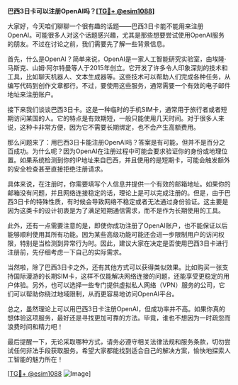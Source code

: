 **巴西3日卡可以注册OpenAI吗？[[TG💪+ @esim1088](https://t.me/s/esim1088)]**

大家好，今天咱们聊聊一个很有趣的话题——巴西3日卡能不能用来注册OpenAI。可能很多人对这个话题感兴趣，尤其是那些想要尝试使用OpenAI服务的朋友。不过在讨论之前，我们需要先了解一些背景信息。

首先，什么是OpenAI？简单来说，OpenAI是一家人工智能研究实验室，由埃隆·马斯克、山姆·阿尔特曼等人于2015年创立。它开发了许多令人印象深刻的技术和工具，比如聊天机器人、文本生成器等。这些技术可以帮助人们完成各种任务，从编写代码到创作文章都行。不过，要使用这些服务，通常需要一个有效的电子邮件地址来注册账户。

接下来我们谈谈巴西3日卡。这是一种临时的手机SIM卡，通常用于旅行者或者短期访问某国的人。它的特点是有效期短，一般只能使用几天时间。对于很多人来说，这种卡非常方便，因为它不需要长期绑定，也不会产生高额费用。

那么问题来了：用巴西3日卡能注册OpenAI吗？答案是有可能，但并不是百分之百成功。为什么呢？因为OpenAI在注册过程中可能会要求验证你的身份或地理位置。如果系统检测到你的IP地址来自巴西，并且使用的是短期卡，可能会触发额外的安全检查甚至直接拒绝注册请求。

具体来说，在注册时，你需要填写个人信息并提供一个有效的邮箱地址。如果你的邮箱没有问题，并且网络连接稳定的话，理论上是可以完成注册的。但是，由于巴西3日卡的特殊性质，有时候会导致网络不稳定或者无法通过身份验证。这主要是因为这类卡的设计初衷是为了满足短期通信需求，而不是作为长期使用的工具。

此外，还有一点需要注意的是，即使你成功注册了OpenAI账户，也不能保证以后能够顺利使用其所有功能。因为某些高级功能可能还会进一步限制用户的访问权限，特别是当检测到异常行为时。因此，建议大家在决定是否使用巴西3日卡进行注册前，先仔细考虑一下自己的实际需求。

当然啦，除了巴西3日卡之外，还有其他方式可以获得类似效果。比如购买一张支持国际漫游的长期SIM卡，这样不仅能解决网络连接的问题，还能享受更稳定的用户体验。另外，也可以选择一些专门提供虚拟私人网络（VPN）服务的公司，它们可以帮助你绕过地域限制，从而更容易地访问OpenAI平台。

总之，虽然理论上可以用巴西3日卡注册OpenAI，但成功率并不高。如果你真的想体验这项服务，最好还是寻找更加可靠的方法。毕竟，谁也不想因为一时疏忽而浪费时间和精力吧！

最后提醒一下，无论采取哪种方式，请务必遵守相关法律法规和服务条款，切勿尝试任何非法手段获取服务。希望大家都能找到适合自己的解决方案，愉快地探索人工智能的魅力所在！

[[TG💪+ @esim1088](https://t.me/s/esim1088) ![Image](https://i.postimg.cc/4NQfJmqS/Snipaste-2025-05-13-00-14-12.png)]